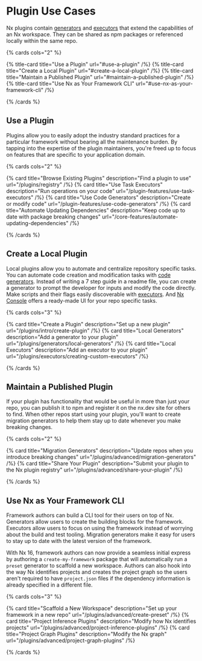 # Plugin Use Cases

Nx plugins contain [generators](/plugin-features/use-code-generators) and [executors](/plugin-features/use-task-executors) that extend the capabilities of an Nx workspace. They can be shared as npm packages or referenced locally within the same repo.

{% cards cols="2" %}

{% title-card title="Use a Plugin" url="#use-a-plugin" /%}
{% title-card title="Create a Local Plugin" url="#create-a-local-plugin" /%}
{% title-card title="Maintain a Published Plugin" url="#maintain-a-published-plugin" /%}
{% title-card title="Use Nx as Your Framework CLI" url="#use-nx-as-your-framework-cli" /%}

{% /cards %}

## Use a Plugin

Plugins allow you to easily adopt the industry standard practices for a particular framework without bearing all the maintenance burden. By tapping into the expertise of the plugin maintainers, you're freed up to focus on features that are specific to your application domain.

{% cards cols="2" %}

{% card title="Browse Existing Plugins" description="Find a plugin to use" url="/plugins/registry" /%}
{% card title="Use Task Executors" description="Run operations on your code" url="/plugin-features/use-task-executors" /%}
{% card title="Use Code Generators" description="Create or modify code" url="/plugin-features/use-code-generators" /%}
{% card title="Automate Updating Dependencies" description="Keep code up to date with package breaking changes" url="/core-features/automate-updating-dependencies" /%}

{% /cards %}

## Create a Local Plugin

Local plugins allow you to automate and centralize repository specific tasks. You can automate code creation and modification tasks with [code generators](/plugins/recipes/local-generators). Instead of writing a 7 step guide in a readme file, you can create a generator to prompt the developer for inputs and modify the code directly. Make scripts and their flags easily discoverable with [executors](/plugins/recipes/local-executors). And [Nx Console](/core-features/integrate-with-editors) offers a ready-made UI for your repo specific tasks.

{% cards cols="3" %}

{% card title="Create a Plugin" description="Set up a new plugin" url="/plugins/intro/create-plugin" /%}
{% card title="Local Generators" description="Add a generator to your plugin" url="/plugins/generators/local-generators" /%}
{% card title="Local Executors" description="Add an executor to your plugin" url="/plugins/executors/creating-custom-executors" /%}

{% /cards %}

## Maintain a Published Plugin

If your plugin has functionality that would be useful in more than just your repo, you can publish it to npm and register it on the nx.dev site for others to find. When other repos start using your plugin, you'll want to create migration generators to help them stay up to date whenever you make breaking changes.

{% cards cols="2" %}

{% card title="Migration Generators" description="Update repos when you introduce breaking changes" url="/plugins/advanced/migration-generators" /%}
{% card title="Share Your Plugin" description="Submit your plugin to the Nx plugin registry" url="/plugins/advanced/share-your-plugin" /%}

{% /cards %}

## Use Nx as Your Framework CLI

Framework authors can build a CLI tool for their users on top of Nx. Generators allow users to create the building blocks for the framework. Executors allow users to focus on using the framework instead of worrying about the build and test tooling. Migration generators make it easy for users to stay up to date with the latest version of the framework.

With Nx 16, framework authors can now provide a seamless initial express by authoring a `create-my-framework` package that will automatically run a `preset` generator to scaffold a new workspace. Authors can also hook into the way Nx identifies projects and creates the project graph so the users aren't required to have `project.json` files if the dependency information is already specified in a different file.

{% cards cols="3" %}

{% card title="Scaffold a New Workspace" description="Set up your framework in a new repo" url="/plugins/advanced/create-preset" /%}
{% card title="Project Inference Plugins" description="Modify how Nx identifies projects" url="/plugins/advanced/project-inference-plugins" /%}
{% card title="Project Graph Plugins" description="Modify the Nx graph" url="/plugins/advanced/project-graph-plugins" /%}

{% /cards %}
